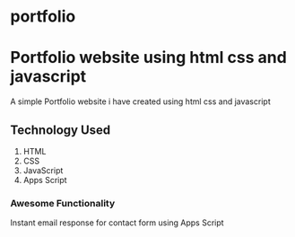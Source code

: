 # portfolio
<h1>Portfolio website using html css and javascript</h1>
<p>A simple Portfolio website i have created using html css and javascript</p>
<h2>Technology Used</h2>
<ol>
  <li>HTML</li>
  <li>CSS</li>
  <li>JavaScript</li>
  <li>Apps Script</li>
</ol>
<h3>
Awesome Functionality
</h3>
<p>Instant email response for contact form using Apps Script</p>
